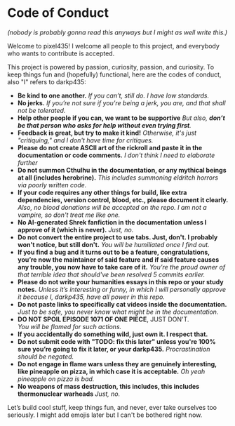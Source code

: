 # Code of Conduct
*(nobody is probably gonna read this anyways but I might as well write this.)*

Welcome to pixel435! I welcome all people to this project, and everybody who wants to contribute is accepted.

This project is powered by passion, curiosity, passion, and curiosity. To keep things fun and (hopefully) functional, here are the codes of conduct, also "I" refers to darkp435:

- **Be kind to one another.**
  *If you can’t, still do. I have low standards.*
- **No jerks.**
  *If you’re not sure if you're being a jerk, you are, and that shall not be tolerated.*
- **Help other people if you can, we want to be supportive**
  *But also, **don’t be that person who asks for help without even trying first**.*
- **Feedback is great, but try to make it kind!**
  *Otherwise, it's just "critiquing," and I don't have time for critiques.*
- **Please **do not** create ASCII art of the rickroll and paste it in the documentation or code comments.**
  *I don't think I need to elaborate further*
- **Do not summon Cthulhu in the documentation, or any mythical beings at all (includes herobrine).**
  *This includes summoning eldritch horrors via poorly written code.*
- **If your code requires any other things for build, like extra dependencies, version control, blood, etc., please document it clearly.**
  *Also, no blood donations will be accepted on the repo. I am not a vampire, so don't treat me like one.*
- **No AI-generated Shrek fanfiction in the documentation unless I approve of it (which is never).**
  *Just, no.*
- **Do not convert the entire project to use tabs. Just, don't. I probably won't notice, but still don't.**
  *You will be humiliated once I find out.*
- **If you find a bug and it turns out to be a feature, congratulations, you’re now the maintainer of said feature and if said feature causes any trouble, you now have to take care of it.**
  *You’re the proud owner of that terrible idea that should've been resolved 5 commits earlier.*
- **Please do not write your humanities essays in this repo or your study notes.**
  *Unless it’s interesting or funny, in which I will personally approve it because I, darkp435, have all power in this repo.*
- **Do not paste links to specifically cat videos inside the documentation.**
  *Just to be safe, you never know what might be in the documentation.*
- **DO NOT SPOIL EPISODE 1071 OF ONE PIECE**, JUST DON'T.  
  *You will be flamed for such actions.*
- **If you accidentally do something wild, just own it. I respect that.**
- **Do not submit code with "TODO: fix this later" unless you're 100% sure you’re going to fix it later, or your darkp435.**
  *Procrastination should be negated.*
- **Do not engage in flame wars unless they are genuinely interesting, like pineapple on pizza, in which case it is acceptable.**
  *Oh yeah pineapple on  pizza is bad.*
- **No weapons of mass destruction, this includes, this includes thermonuclear warheads**
  *Just, no.*

Let’s build cool stuff, keep things fun, and never, ever take ourselves too seriously. I might add emojis later but I can't be bothered right now.